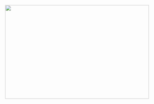 <p align="center">   <img width="460" height="300" src="https://github.com/lyrxqss/lyrxqss-2/blob/f5d22c3b0d8ad1b29c12c1ed57735c4758e87767/no-non.gif">
</p>
